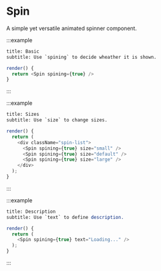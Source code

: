 # Spin

A simple yet versatile animated spinner component.

:::example

```meta
title: Basic
subtitle: Use `spining` to decide wheather it is shown.
```

```js
render() {
  return <Spin spining={true} />
}
```
:::

:::example

```meta
title: Sizes
subtitle: Use `size` to change sizes.
```

```js
render() {
  return (
    <div className="spin-list">
      <Spin spining={true} size="small" />
      <Spin spining={true} size="default" />
      <Spin spining={true} size="large" />
    </div>
  );
}
```
:::

:::example

```meta
title: Description
subtitle: Use `text` to define description.
```

```js
render() {
  return (
    <Spin spining={true} text="Loading..." />
  );
}
```
:::